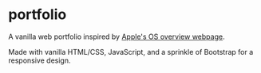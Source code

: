 # portfolio

A vanilla web portfolio inspired by [Apple's OS overview webpage](https://www.apple.com/ca/ios/ios-17).

Made with vanilla HTML/CSS, JavaScript, and a sprinkle of Bootstrap for a responsive design.
